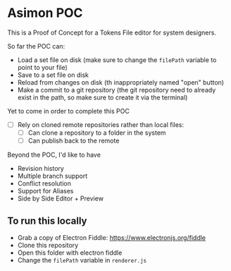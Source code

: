 # Asimon POC

This is a Proof of Concept for a Tokens File editor for system designers.

So far the POC can:

- Load a set file on disk (make sure to change the `filePath` variable to point to your file)
- Save to a set file on disk 
- Reload from changes on disk (th inappropriately named "open" button)
- Make a commit to a git repository (the git repository need to already exist in the path, so make sure to create it via the terminal)

Yet to come in order to complete this POC

- [ ] Rely on cloned remote repositories rather than local files:
    - [ ] Can clone a repository to a folder in the system
    - [ ] Can publish back to the remote

Beyond the POC, I'd like to have

- Revision history
- Multiple branch support
- Conflict resolution
- Support for Aliases
- Side by Side Editor + Preview

## To run this locally

- Grab a copy of Electron Fiddle: https://www.electronjs.org/fiddle
- Clone this repository
- Open this folder with electron fiddle
- Change the `filePath` variable in `renderer.js`

